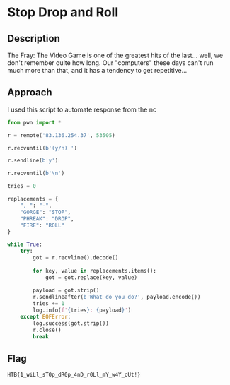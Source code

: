 # Stop Drop and Roll
## Description
The Fray: The Video Game is one of the greatest hits of the last... well, we don't remember quite how long. Our "computers" these days can't run much more than that, and it has a tendency to get repetitive...
## Approach
I used this script to automate response from the nc
```python
from pwn import *

r = remote('83.136.254.37', 53505)

r.recvuntil(b'(y/n) ')

r.sendline(b'y')

r.recvuntil(b'\n')

tries = 0

replacements = {
    ", ": "-",
    "GORGE": "STOP",
    "PHREAK": "DROP",
    "FIRE": "ROLL"
}

while True:
    try:
        got = r.recvline().decode()
        
        for key, value in replacements.items():
            got = got.replace(key, value)
        
        payload = got.strip()
        r.sendlineafter(b'What do you do?', payload.encode())
        tries += 1
        log.info(f'{tries}: {payload}')
    except EOFError:
        log.success(got.strip())
        r.close()
        break
```
## Flag 
```
HTB{1_wiLl_sT0p_dR0p_4nD_r0Ll_mY_w4Y_oUt!}
```
